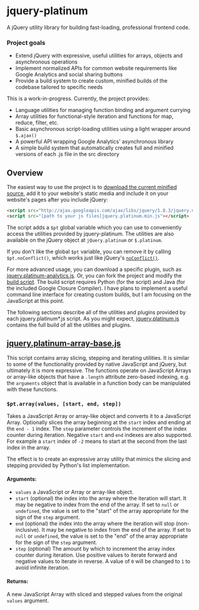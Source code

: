 jquery-platinum
===============

A jQuery utility library for building fast-loading, professional frontend code.

### Project goals

* Extend jQuery with expressive, useful utilities for arrays, objects and asynchronous operations
* Implement normalized APIs for common website requirements like Google Analytics and social sharing buttons
* Provide a build system to create custom, minified builds of the codebase tailored to specific needs

This is a work-in-progress. Currently, the project provides:

* Language utilities for managing function binding and argument currying
* Array utilities for functional-style iteration and functions for map, reduce, filter, etc.
* Basic asynchronous script-loading utilities using a light wrapper around `$.ajax()`
* A powerful API wrapping Google Analytics' asynchronous library
* A simple build system that automatically creates full and minified versions of each .js file in the src directory

Overview
--------

The easiest way to use the project is to
[download the current minified source](https://raw.github.com/skibblenybbles/jquery-platinum/master/jquery.platinum.min.js),
add it to your website's static media and include it on your website's pages after you include jQuery:

```html
<script src="http://ajax.googleapis.com/ajax/libs/jquery/1.8.3/jquery.min.js"></script>
<script src="[path to your js files]jquery.platinum.min.js"></script>
```

The script adds a `$pt` global variable which you can use to conveniently access the utilities provided by
jquery-platinum. The utilities are also available on the jQuery object at `jQuery.platinum` or `$.platinum`.

If you don't like the global `$pt` variable, you can remove it by calling `$pt.noConflict()`, which works
just like jQuery's <code><a target="_blank" href="http://api.jquery.com/jQuery.noConflict/">noConflict()</a></code>.

For more advanced usage, you can download a specific plugin, such as
[jquery.platinum-analytics.js](https://raw.github.com/skibblenybbles/jquery-platinum/master/jquery.platinum-analytics.min.js).
Or, you can fork the project and modify the
[build script](https://github.com/skibblenybbles/jquery-platinum/blob/master/build/build.py).
The build script requires Python (for the script) and Java (for the included Google Closure Compiler).
I have plans to implement a useful command line interface for creating custom builds, but I am focusing on the
JavaScript at this point.

The following sections describe all of the utilities and plugins provided by each jquery.platinum*.js script.
As you might expect,
[jquery.platinum.js](https://github.com/skibblenybbles/jquery-platinum/blob/master/jquery.platinum.js)
contains the full build of all the utilities and plugins.

[jquery.platinum-array-base.js](https://github.com/skibblenybbles/jquery-platinum/blob/master/jquery.platinum-array-base.js)
----------------------------------------------------------------------------------------------------------------------------

This script contains array slicing, stepping and iterating utilities. It is similar to some of the functionality
provided by native JavaScript and jQuery, but ultimately it is more expressive. The functions operate on JavaScript
Arrays or array-like objects that have a `.length` attribute zero-based indexing, e.g. the `arguments` object
that is available in a function body can be manipulated with these functions.

### `$pt.array(values, [start, end, step])`

Takes a JavaScript Array or array-like object and converts it to a JavaScript Array. Optionally
slices the array beginning at the `start` index and ending at the `end - 1` index. The `step`
parameter controls the increment of the index counter during iteration. Negative `start` and `end`
indexes are also supported. For example a `start` index of `-2` means to start at the second
from the last index in the array.

The effect is to create an expressive array utility that mimics the slicing and stepping provided
by Python's list implementation.

#### Arguments:

*   `values` a JavaScript or Array or array-like object.
*   `start` (optional) the index into the array where the iteration will start. It may be negative to index
    from the end of the array. If set to `null` or `undefined`, the value is set to the "start" of the array appropriate
    for the sign of the `step` argument.
*   `end` (optional) the index into the array where the iteration will stop (non-inclusive). It may be negative
    to index from the end of the array. If set to `null` or `undefined`, the value is set to the "end" of the array
    appropriate for the sign of the `step` argument.
*   `step` (optional) The amount by which to increment the array index counter during iteration. Use positive
    values to iterate forward and negative values to iterate in reverse. A value of `0` will be changed to `1` to
    avoid infinite iteration.

#### Returns:

A new JavaScript Array with sliced and stepped values from the original `values` argument.
